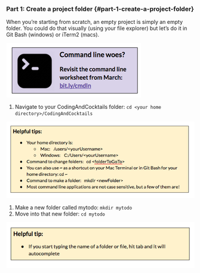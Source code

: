 ### Part 1: Create a project folder {#part-1-create-a-project-folder}

When you’re starting from scratch, an empty project is simply an empty folder. You could do that visually (using your file explorer) but let’s do it in Git Bash (windows) or iTerm2 (macs).

[![](../images/8.png)](http://bit.ly/cmdln)

1.  Navigate to your CodingAndCocktails folder: ``cd <your home directory>/CodingAndCocktails``

![](../images/9.png)

1.  Make a new folder called mytodo: ``mkdir mytodo``
2.  Move into that new folder: ``cd mytodo``

![](../images/10.png)